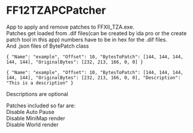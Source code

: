 # FF12TZAPCPatcher
App to apply and remove patches to FFXII_TZA.exe.  
Patches get loaded from .dif files(can be created by ida pro or the create patch tool in this app) numbers have to be in hex for the .dif files.  
And .json files of BytePatch class  
```
{ "Name": "example", "Offset": 10, "BytesToPatch": [144, 144, 144, 144, 144], "OriginalBytes": [232, 213, 166, 0, 0] }
```
```
{ "Name": "example", "Offset": 10, "BytesToPatch": [144, 144, 144, 144, 144], "OriginalBytes": [232, 213, 166, 0, 0], "Description": "This is a description" }
```
Descriptions are optional  

Patches included so far are:  
Disable Auto Pause  
Disable MiniMap render  
Disable World render
